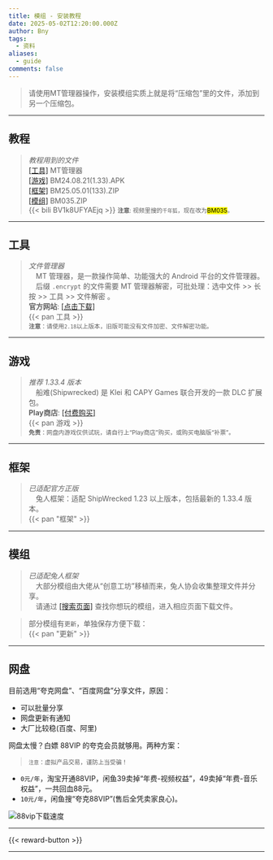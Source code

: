 ```yaml
---
title: 模组 - 安装教程
date: 2025-05-02T12:20:00.000Z
author: Bny
tags:
  - 资料
aliases:
  - guide
comments: false
---
```

> 请使用MT管理器操作，安装模组实质上就是将“压缩包”里的文件，添加到另一个压缩包。  

- - -

## 教程

> *教程用到的文件*  
[[工具]](#工具) MT管理器  
[[游戏]](#游戏) BM24.08.21(1.33).APK  
[[框架]](#框架) BM25.05.01(133).ZIP  
[[模组]](#模组) BM035.ZIP  
{{< bili BV1k8UFYAEjq >}}
<small> **注意**: 视频里搜的`千年狐`，现在改为<mark>BM035</mark>。</small>  

- - -

## 工具

> *文件管理器*  
> 　MT 管理器，是一款操作简单、功能强大的 Android 平台的文件管理器。  
> 　后缀 `.encrypt` 的文件需要 MT 管理器解密，可批处理：选中文件 >> 长按 >> 工具 >> 文件解密 。  
> **官方网站**: [[点击下载]](https://mt2.cn)  
{{< pan 工具 >}}  
<small> **注意**：请使用`2.18`以上版本，旧版可能没有文件加密、文件解密功能。</small>  

- - -

## 游戏

> *推荐 1.33.4 版本*  
> 　船难(Shipwrecked) 是 Klei 和 CAPY Games 联合开发的一款 DLC 扩展包。  
> **Play商店**: [[付费购买]](https://play.google.com/store/apps/details?id=com.kleientertainment.doNotStarveShipwrecked)  
{{< pan 游戏 >}}  
<small> **免责**：网盘内游戏仅供试玩，请自行上“Play商店”购买，或购买电脑版“补票”。</small>  

- - -

## 框架

> *已适配官方正版*  
> 　兔人框架：适配 ShipWrecked 1.23 以上版本，包括最新的 1.33.4 版本。  
{{< pan "框架" >}}  

- - -

## 模组

> *已适配兔人框架*  
> 　大部分模组由大佬从“创意工坊”移植而来，兔人协会收集整理文件并分享。  
> 　请通过 [[搜索页面]](/search) 查找你想玩的模组，进入相应页面下载文件。  

> 部分模组有`更新`，单独保存方便下载：  
{{< pan "更新" >}}  

[注释]: {{<pan"模组">}}  

- - -

## 网盘

目前选用“夸克网盘”、“百度网盘”分享文件，原因：  
- 可以批量分享
- 网盘更新有通知
- 大厂比较稳(百度、阿里)

网盘太慢？白嫖 88VIP 的夸克会员就够用。两种方案：  
> <small>`注意`：虚拟产品交易，谨防上当受骗！</small>
- `0元/年`，淘宝开通88VIP，闲鱼39卖掉“年费-视频权益”，49卖掉“年费-音乐权益”，一共回血88元。  
- `10元/年`，闲鱼搜“夸克88VIP”(售后全凭卖家良心)。  


![88vip下载速度](/img/1000205033.jpg)


- - -

{{< reward-button >}}

- - -
